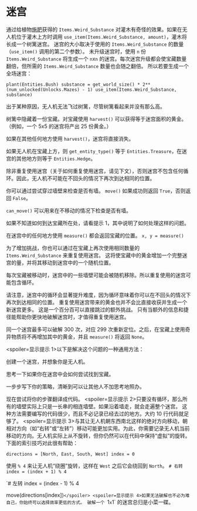 # 迷宫
通过给植物[施肥](docs/unlocks/fertilizer.md)获得的 `Items.Weird_Substance` 对灌木有奇怪的效果。如果在无人机位于灌木上方时调用 `use_item(Items.Weird_Substance, amount)`，灌木将长成一个树篱迷宫。
迷宫的大小取决于使用的 `Items.Weird_Substance` 的数量（`use_item()` 调用的第二个参数）。
未升级迷宫时，使用 `n` 份 `Items.Weird_Substance` 将生成一个 `n`x`n` 的迷宫。每次迷宫升级都会使宝藏数量翻倍，但所需的 `Items.Weird_Substance` 数量也会随之翻倍。
所以若要生成一个全场迷宫：

`plant(Entities.Bush)
substance = get_world_size() * 2**(num_unlocked(Unlocks.Mazes) - 1)
use_item(Items.Weird_Substance, substance)`


出于某种原因，无人机无法飞过树篱，尽管树篱看起来并没有那么高。

树篱中隐藏着一份宝藏。对宝藏使用 `harvest()` 可以获得等于迷宫面积的黄金。（例如，一个 5x5 的迷宫将产出 25 份黄金。）

如果在其他任何地方使用 `harvest()`，迷宫将直接消失。

如果无人机在宝藏上方，则 `get_entity_type()` 等于 `Entities.Treasure`，在迷宫的其他地方则等于 `Entities.Hedge`。

除非重复使用迷宫（关于如何重复使用迷宫，请见下文），否则迷宫不包含任何循环。因此，无人机不可能在不回头的情况下再次到达相同的位置。

你可以通过尝试穿过墙壁来检查是否有墙。
`move()` 如果成功则返回 `True`，否则返回 `False`。

`can_move()` 可以用来在不移动的情况下检查是否有墙。

如果不知道如何到达宝藏所在处，请看提示 1，其中说明了如何处理这样的问题。

在迷宫中的任何地方使用 `measure()` 都会返回宝藏的位置。
`x, y = measure()`

为了增加挑战，你也可以通过在宝藏上再次使用相同数量的 `Items.Weird_Substance` 来重复使用迷宫。
这将使宝藏中的黄金增加一个完整迷宫的量，并将其移动到迷宫中的一个随机位置。

每次宝藏被移动时，迷宫中的一些墙壁可能会被随机移除。所以重复使用的迷宫可能包含循环。

请注意，迷宫中的循环会显著提升难度，因为循环意味着你可以在不回头的情况下再次到达相同的位置。
重复使用迷宫带来的黄金也并不会比直接收获并生成一个新迷宫更多。
这是一个百分百可以直接跳过的额外挑战。
只有当额外的信息和捷径能帮助你更快地破解迷宫时，才值得重复使用迷宫。

同一个迷宫最多可以破解 300 次，对应 299 次重新定位。之后，在宝藏上使用奇异物质将不再增加其中的黄金，并且 `measure()` 将返回 `None`。

<spoiler=显示提示 1>以下是解决这个问题的一种通用方法：

创建一个迷宫，并想象你是无人机。

思考一下如果你在迷宫中会如何尝试找到宝藏。

一步步写下你的策略，清晰到可以让其他人不加思考地照办。

现在尝试将你的步骤翻译成代码。
</spoiler>
<spoiler=显示提示 2>只要没有循环，那么所有的墙壁实际上只是一长串的相连墙壁。如果沿着墙走，就会走遍整个迷宫。
这种方法需要编写的代码很少，而且不必记录已经去过的地方。大约 10 行代码就足够了。</spoiler>
<spoiler=显示提示 3>与其让无人机朝东西南北这样的绝对方向移动，朝相对方向（如“右转”或“左转”）移动可能更加实用。为此，你需要记录无人机当前移动的方向。无人机实际上从不旋转，但你仍然可以在代码中保持“虚拟”的旋转。
下面的索引技巧对此很有帮助：

`directions = [North, East, South, West]
index = 0`

使用 `% 4` 来让无人机“绕圈”旋转，这样在 `West` 之后它会绕回到 `North`。
`# 右转
index = (index + 1) % 4`

`# 左转
index = (index - 1) % 4

move(directions[index])`</spoiler>
<spoiler=显示提示 4>如果无法破解也不必为难自己，你始终可以选择效率更低的方式。
破解一个 `1`x`1` 的迷宫总归是小菜一碟。</spoiler>